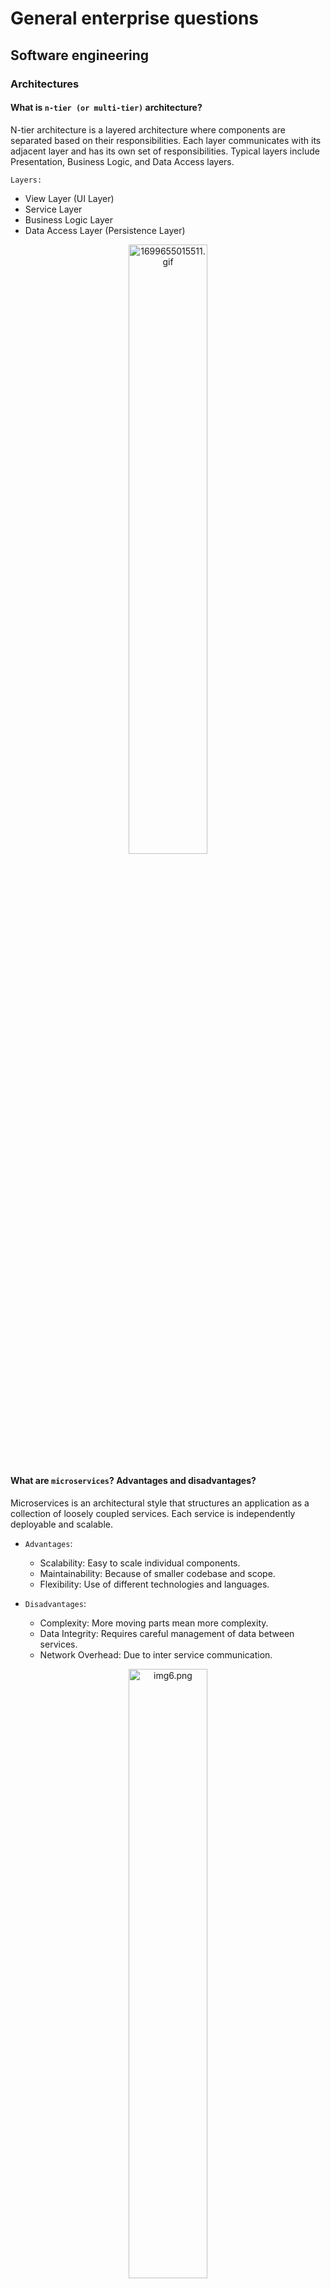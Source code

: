 # General enterprise questions

## Software engineering

### Architectures

#### What is `n-tier (or multi-tier)` architecture?

N-tier architecture is a layered architecture where components are separated based on their responsibilities. Each layer
communicates with its adjacent layer and has its own set of responsibilities. Typical layers include Presentation,
Business Logic, and Data Access layers.

`Layers:`

- View Layer (UI Layer)
- Service Layer
- Business Logic Layer
- Data Access Layer (Persistence Layer)

<div style="text-align:center;">
<img src="/docs/advance/1699655015511.gif" data-origin="1699655015511.gif" alt="1699655015511.gif" style="width:50%;">
</div>

#### What are `microservices`? Advantages and disadvantages?

Microservices is an architectural style that structures an application as a collection of loosely coupled services.
Each service is independently deployable and scalable.

- `Advantages`:
    - Scalability: Easy to scale individual components.
    - Maintainability: Because of smaller codebase and scope.
    - Flexibility: Use of different technologies and languages.

- `Disadvantages`:
    - Complexity: More moving parts mean more complexity.
    - Data Integrity: Requires careful management of data between services.
    - Network Overhead: Due to inter service communication.

<div style="text-align:center;">
<img src="/docs/advance/img_6.png" data-origin="img6.png" alt="img6.png" style="width:50%;">
</div>

#### What is `Separation of Concerns`?

`Separation of Concerns is a design principle` where each module or class in a system should have responsibility over a
single part of the functionality. This results in a system that is easier to manage, test, and extend.

`Separation of concerns is a principle` used in programming to separate an application into units, with minimal
overlapping between the functions of the individual units. The separation of concerns is achieved using modularization,
encapsulation and arrangement in software layers.

![img_9.png](img_9.png)

#### What is a `layered design` and why is it important in enterprise applications?

Layered design refers to organizing code in a way that separates concerns, usually
into `presentation`, `business logic`, and `data access layers`. It is crucial in enterprise applications to manage
complexity, facilitate maintenance, and allow for scalability.

#### What is `Dependency Injection`?

Dependency Injection is a design pattern where an object’s dependencies are injected by an external entity, promoting
loose coupling and enhancing testability and maintainability.

#### What is the `DAO pattern`? When and how to implement?

`DAO (Data Access Object) pattern` abstracts and encapsulates all access to the data source. Use DAO to separate
low-level data accessing operations from high-level business services. Implement when you want to decouple business
logic from data access logic.

#### What is `SOA`? When to use?

`SOA (Service-Oriented Architecture)` is a style where services are provided to the other components via protocol
requests. Use SOA when building scalable, maintainable, and reusable systems, particularly when integrating diverse
systems.

### Testing

#### What are `unit test, integration test, system test, regression test, acceptance test`? What is the major difference between these?

- `Unit Test`: Tests individual units/components of a system.
- `Integration Test`: Tests the combination of individual units.
- `System Test`: Tests the complete system as a whole.
- `Regression Test`: Ensures that new changes haven't broken existing functionality.
- `Acceptance Test`: Validates that the system meets the specified requirements.

The major difference is the `scope and the level` at which they operate within the application’s architecture.

#### What is `code coverage`? Why is it used? How you can measure?

Code coverage is a metric that indicates the percentage of code executed during testing. It is used to ensure that the
tests adequately cover the codebase. Measurement tools include coverage.py for Python and JaCoCo for Java.

#### What does `mocking` mean? How would you do it 'manually' (i.e. without using any fancy framework)?

Mocking involves creating objects that simulate the behavior of real objects. Manually, you could create a class with
the same interface as the real object but only implement the methods needed for the test, returning fixed values.

#### What is a `test case`? What is an `assertion`? Give examples!

A test case is a set of conditions or variables used to determine if a system under test works correctly. An assertion
is a statement that checks if a condition is true.

python
Copy code
def test_addition():
assert add(2, 3) == 5 # `assert` is the assertion here

```java
import org.junit.jupiter.api.Test;

import static org.junit.jupiter.api.Assertions.*;

public class MathUtilsTest {

    @Test
    public void testAddition() {
        MathUtils mathUtils = new MathUtils();
        int result = mathUtils.add(5, 3);
        // Assertion to check if the result is equal to the expected value
        assertEquals(8, result, "The addition result is incorrect");
    }

    @Test
    public void testDivision() {
        MathUtils mathUtils = new MathUtils();
        double result = mathUtils.divide(10, 2);
        // Assertion to check if the result is within a delta of 0.0001 to the expected value
        assertEquals(5.0, result, 0.0001, "The division result is incorrect");
    }

    @Test
    public void testArrayEquality() {
        int[] array1 = {1, 2, 3};
        int[] array2 = {1, 2, 3};
        // Assertion to check if two arrays are equal
        assertArrayEquals(array1, array2, "Arrays are not equal");
    }
}
```

#### What is `TDD`? What are the benefits?

`Test-Driven Development (TDD)` is a methodology where tests are written before the code. Benefits include cleaner code,
easier maintenance, and reduction in the number of bugs.

#### What are the `unit testing best practices`? (e.g. how many assertion should a test case contain?)

- Write tests for all critical paths.
- Keep them fast.
- One logical assert per test.
- Test only one code unit at a time.
- Name tests clearly and consistently.

#### What is `arrange / act / assert` pattern?

`Arrange / Act / Assert` is a pattern used in writing tests:

- `Arrange`: Set up the objects and data.
- `Act`: Perform the action to test.
- `Assert`: Verify the action’s result.

### DevOps

#### What is `continuous integration`? Why is `CI` important?

`Continuous Integration (CI)` is the practice of merging all developer working copies to a shared mainline several times
a day. CI is crucial to detect errors quickly and ensure that the mainline is always in a state ready for deployment.

<div style="text-align:center;">
<img src="/docs/advance/img_10.png" data-origin="img_10.png" alt="img_10.png" style="width:70%;">
</div>

#### Why are `tests` important `in the CI workflow`?

Tests are essential in CI `to catch bugs early`, ensure software quality, and prevent regressions, enabling faster, more
reliable software development cycles.

#### Name some `software that help the CI workflow`!

Jenkins, Travis CI, CircleCI, GitLab CI/CD, and `GitHub Actions` are examples of tools that facilitate CI workflows.

#### What is `Continuous Delivery`?

`Continuous Delivery (CD)` is the practice of keeping codebase in a deployable state and releasing changes to users
safely and quickly through automated deployments.

#### What is `Continuous Deployment`?

`Continuous Deployment` is an extension of Continuous Delivery where every change that passes all stages of the
production pipeline is released to the users automatically, with no human intervention.

#### What is `DevOps`?

DevOps is a set of practices that combines software development and IT operations aiming to shorten the systems
development life cycle and provide continuous delivery with high software quality.

### Software Methodologies

#### What kind of `software-lifecycle models` do you know?

Waterfall, V-Model, Incremental, Spiral, Agile, and DevOps are different software lifecycle models, each with its unique
approach to software development.

<div style="text-align:center;">
<img src="/docs/advance/img_11.png" data-origin="img_11.png" alt="img_11.png" style="width:50%;">
</div>

#### What is a `UML diagram`? What kind of diagram types do you know?

`UML (Unified Modeling Language)` is a standardized modeling language used to `visualize the design of a system`. Types
include Class Diagrams, Sequence Diagrams, Use Case Diagrams, and Activity Diagrams.

#### What is a `UML class diagram`? What are the typical elements?

A UML class diagram represents the static structure of a system, showing the system's classes, attributes, operations,
and relationships. Typical elements include Classes, Interfaces, and Associations.

<div style="text-align:center;">
<img src="/docs/advance/img_12.png" data-origin="img_12.png" alt="img_12.png" style="width:60%;">
</div>

#### What kind of `design patterns` do you know? Bring at least 3 examples.

- `Singleton Pattern`: Ensures a class has only one instance.
- `Adapter Pattern`: Allows objects with incompatible interfaces to collaborate.
- `Factory Method Pattern`: Defines an interface for creating an object.

#### What is the purpose of the `Iterator Pattern`?

Iterator Pattern provides a way to access the elements of an aggregate object sequentially without exposing its
underlying representation, promoting a cleaner API and encapsulation of the internal structure.

#### What do you know about the `SOLID principles`?

`SOLID principles` are a set of design principles in object-oriented design and programming:

- `Single Responsibility Principle`: A class should have one, and only one, reason to change.
- `Open/Closed Principle`: Software entities should be open for extension but closed for modification.
- `Liskov Substitution Principle`: Subtypes must be substitutable for their base types.
- `Interface Segregation Principle`: Classes should not be forced to implement interfaces they do not use.
- `Dependency Inversion Principle`: High-level modules should not depend on low-level modules.

#### How would you `separate data storage code and business logic code` (which uses stored data) in an application?

Separate data storage and business logic by using the Repository pattern to handle data access and the Service pattern
to handle business logic. This promotes `Separation of Concerns` and makes the application easier to maintain and test.

<div style="text-align:center;">
<img src="/docs/advance/img_13.png" data-origin="img_13.png" alt="img_13.png" style="width:50%;">
</div>

## Computer science

### Data Structures

#### What is the `difference between Stack and Queue` data structure?

- `Stack`: A `LIFO (Last In First Out)` structure. The element inserted at the last, is the first element to come out of
  the list.

<div>
<img src="/docs/advance/img_14.png" data-origin="img_14.png" alt="img_14.png" style="width:30%;">
</div>

- `Queue`: A `FIFO (First In First Out)` structure. The element inserted at the first, is the first element to come out
  of
  the list.

<div>
<img src="/docs/advance/img_15.png" data-origin="img_15.png" alt="img_15.png" style="width:30%;">
</div>

#### What is a `graph`? What are simple graphs? What are directed graphs? What are weighted graphs?

<div>
<img src="/docs/advance/img_21.png" data-origin="img_21.png" alt="img_21.png" style="width:20%;">
</div>

- `Graph`: `A collection of NODES and EDGES`.\
  ![img_19.png](img_19.png)
- `Simple Graphs`: Graphs with no loops and no more than one edge between any two vertices.\
  ![img_20.png](img_20.png)
- `Directed Graphs` (DiGraphs): Graphs where edges have a direction.\
  ![img_18.png](img_18.png)
- `Weighted Graphs`: Graphs where each edge has a weight or cost associated with it.\
  ![img_17.png](img_17.png)

#### What are `trees`? What are binary trees? What are binary search trees?

- `Trees`: A hierarchical data structure with a root element and a collection of child elements.

<div>
<img src="/docs/advance/img_23.png" data-origin="img_23.png" alt="img_23.png" style="width:30%;">
</div>

- `Binary Trees`: A tree where each node has at most two children: left and right.

<div>
<img src="/docs/advance/img_22.png" data-origin="img_22.png" alt="img_22.png" style="width:30%;">
</div>

- `Binary Search Trees (BST)`:
    - The left subtree of a node contains only nodes with keys lesser than the node’s key.
    - The right subtree of a node contains only nodes with keys greater than the node’s key.
    - The left and right subtree each must also be a binary search tree.

![img_24.png](img_24.png)

#### How can you `store graphs in programs`? What are the advantages / disadvantages per each?

Graphs can be stored using `Adjacency List (b)` or `Adjacency Matrix (c)`. (szomszédsági in hun.)\
![img_26.png](img_26.png)

- `Adjacency List (b)`:
    - Advantages: Space-efficient for sparse graphs.
    - Disadvantages: Slower lookups compared to the matrix for specific edges.

- `Adjacency Matrix (c)`:
    - Advantages: Quick lookups to check the presence of a specific edge.
    - Disadvantages: Space-inefficient for sparse graphs.

#### What are `graph traversal algorithms`? What is `BFS`, how does it work? What is `DFS`, how does it work?

Graph traversal algorithms are techniques used to explore all vertices of a graph.

- `BFS (Breadth-First Search)`: Explores all neighbor vertices at the current depth before moving on to vertices at the
  next depth level. Uses a `queue` to achieve this.

<div>
<img src="/docs/advance/Animated_BFS.gif" data-origin="Animated_BFS.gif" alt="Animated_BFS.gif">
</div>

- `DFS (Depth-First Search)`: Explores as far as possible along each branch before backtracking. Uses a `stack` or
  recursion to achieve this.

<div>
<img src="/docs/advance/Depth-First-Search.gif" data-origin="Depth-First-Search.gif" alt="Depth-First-Search.gif">
</div>

#### How does `dictionary work`?

A dictionary is a `collection of key-value pairs` where each key is unique. It usually `uses a hash table` to provide
quick access to the value associated with a given key.

#### Why is it important for `keys in a hashmap to have an immutable type`? (Consider string for example.)

Immutable types are crucial for hashmap keys `to prevent modification of the keys` after they are placed in the hashmap,
which would otherwise result in incorrect mappings and possible data loss.

### Algorithms

#### What is `QuickSort`? Describe the main logic of this sorting algorithm.

`QuickSort` is a `divide-and-conquer algorithm` that works by selecting a 'pivot' element from the array and
partitioning the other elements into two sub-arrays, according to whether they are less than or greater than the pivot.
This process is recursively applied to sub-arrays until the array is sorted.

<div>
<img src="/docs/advance/Sorting_quicksort_anim.gif" data-origin="Sorting_quicksort_anim.gif" alt="Sorting_quicksort_anim.gif">
</div>

## Software design

### Security

#### What is `OAuth2`?

`OAuth2 is an authorization framework` that allows applications to obtain limited access to user accounts on an HTTP
service. It provides a way for users to grant third-party applications access to their resources without sharing their
credentials.

![img_32.png](img_32.png)

#### What is `Basic Authentication`?

Basic Authentication is a simple authentication scheme built into the HTTP protocol. It involves the client sending the
`username and password as Base64-encoded text in the HTTP header`.

![img_31.png](img_31.png)

#### What is `CORS`, why it’s needed in browsers?

`Cross-Origin Resource Sharing (CORS)` is a security feature implemented by web browsers to restrict web pages from 
making requests to a domain different from the one that served the web page. It’s needed to prevent malicious websites 
from making unauthorized API requests on behalf of the user.

![img_30.png](img_30.png)

#### How can you initialize a `CSRF` attack?

A `CSRF (Cross-Site Request Forgery)` attack can be initiated by tricking the victim’s browser to send an HTTP request
to a target site where the victim is authenticated, typically through social engineering tactics like sending a
malicious link via email or embedding it in a website.

<div style="text-align:center;">
<img src="/docs/advance/img_29.png" data-origin="img_29.png" alt="img_29.png" style="width: 70%;">
</div>

#### What is `JWT` used for? Where to store it on client side?

`JWT (JSON Web Token)` is used to securely transmit information between parties `as a JSON object`. It’s often used for
`authentication and information exchange` in web development. On the client side, it can be stored in cookies,
localStorage, or sessionStorage, with cookies being the recommended option due to security features like the HttpOnly
and Secure flags.

<div style="text-align:center; display:flex; justify-content:space-around;">
    <img src="/docs/advance/img_28.png" data-origin="img_28.png" alt="img_28.png" style="max-width: 550px;">
    <img src="/docs/advance/1699833577908.gif" data-origin="1699833577908.gif" alt="1699833577908.gif" style="max-width: 550px;">
</div>

### Threaded programming

#### When do you need to use threads in an application?

Threads are needed when an application has to perform multiple tasks concurrently, such as handling multiple user
requests or performing background tasks, to improve the application’s responsiveness and performance.

#### What is a daemon thread?

A daemon thread is a background thread that runs as long as there are non-daemon threads running. Once the last
non-daemon thread terminates, the daemon thread(s) terminate automatically.

#### What is the difference between concurrent and parallel execution of code?

-Concurrent Execution: Multiple tasks are making progress in overlapping time frames, but not necessarily
simultaneously,
typically achieved with multiple threads or processes.
-Parallel Execution: Multiple tasks are executed simultaneously, typically achieved with multiple processors or cores.

#### What is the most important problem developers are faced when using threads?

Developers using threads often struggle with synchronization issues, race conditions, and deadlocks, which can lead to
complex and hard-to-debug problems in multithreaded applications.

#### In what kind of situations can deadlocks occur?

Deadlocks can occur when two or more threads are blocked forever, each waiting for the other to release a lock. This
usually happens in situations involving multiple resources and no thread can proceed because each holds a lock that the
other needs.

#### What are possible ways to prevent deadlocks from occurring?

To prevent deadlocks:

-Use lock hierarchy to impose a global order in which all threads acquire locks.
-Use lock timeouts or try-acquire to avoid indefinite waiting.
-Use deadlock detection tools to identify and fix them during development.

#### What does critical section or critical region mean in the context of concurrent programming?

In concurrent programming, a critical section or critical region is a piece of code that accesses shared resources and
must not be executed by more than one thread at a time to avoid data corruption and race conditions. Proper
synchronization mechanisms like locks or semaphores are used to protect critical sections.
